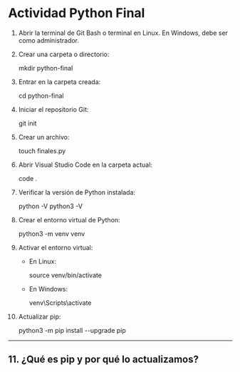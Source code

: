 # Actividad Python Final

1. Abrir la terminal de Git Bash o terminal en Linux. En Windows, debe ser como administrador.

2. Crear una carpeta o directorio:

   mkdir python-final

3. Entrar en la carpeta creada:

   cd python-final

4. Iniciar el repositorio Git:

   git init

5. Crear un archivo:

   touch finales.py

6. Abrir Visual Studio Code en la carpeta actual:

   code .

7. Verificar la versión de Python instalada:

   python -V
   python3 -V

8. Crear el entorno virtual de Python:

   python3 -m venv venv

9. Activar el entorno virtual:

   - En Linux:

     source venv/bin/activate

   - En Windows:

     venv\Scripts\activate

10. Actualizar pip:

    python3 -m pip install --upgrade pip

---

## 11. ¿Qué es pip y por qué lo actualizamos?
